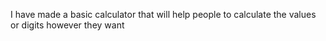 I have made a basic calculator that will help people to calculate the values or digits however they want
